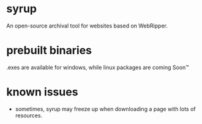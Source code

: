 # syrup
An open-source archival tool for websites based on WebRipper.

# prebuilt binaries
.exes are available for windows, while linux packages are coming Soon:tm:

# known issues
* sometimes, syrup may freeze up when downloading a page with lots of resources.
